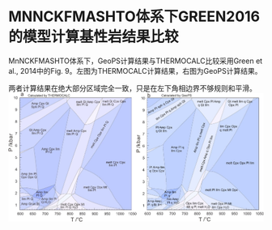 # MNNCKFMASHTO体系下GREEN2016的模型计算基性岩结果比较

MnNCKFMASHTO体系下，GeoPS计算结果与THERMOCALC比较采用Green et al., 2014中的Fig. 9。左图为THERMOCALC计算结果，右图为GeoPS计算结果。

两者计算结果在绝大部分区域完全一致，只是在左下角相边界不够规则和平滑。
![](../img/Help/BL487.jpg)
